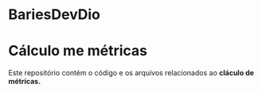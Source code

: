 # BariesDevDio
# Cálculo me métricas

Este repositório contém o código e os arquivos relacionados ao **cláculo de métricas.**
